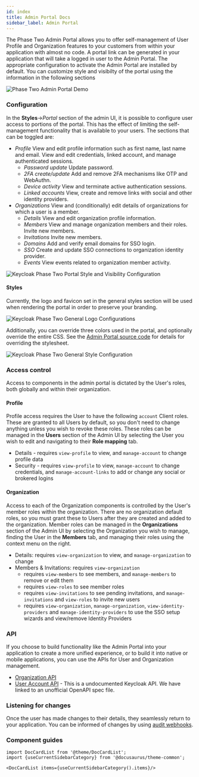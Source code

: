 ```yaml
---
id: index
title: Admin Portal Docs
sidebar_label: Admin Portal
---
```


The Phase Two Admin Portal allows you to offer self-management of User Profile and Organization features to your customers from within your application with almost no code. A portal link can be generated in your application that will take a logged in user to the Admin Portal. The appropriate configuration to activate the Admin Portal are installed by default. You can customize style and visibilty of the portal using the information in the following sections

![Phase Two Admin Portal Demo](/docs/admin-portal-demo.gif)

### Configuration

In the **Styles**->_Portal_ section of the admin UI, it is possible to configure user access to portions of the portal. This has the effect of limiting the self-management functionality that is available to your users. The sections that can be toggled are:

- _Profile_ View and edit profile information such as first name, last name and email. View and edit credentials, linked account, and manage authenticated sessions.
  - _Password update_ Update password.
  - _2FA create/update_ Add and remove 2FA mechanisms like OTP and WebAuthn.
  - _Device activity_ View and terminate active authentication sessions.
  - _Linked accounts_ View, create and remove links with social and other identity providers.
- _Organizations_ View and (conditionally) edit details of organizations for which a user is a member.
  - _Details_ View and edit organization profile information.
  - _Members_ View and manage organization members and their roles. Invite new members.
  - _Invitations_ Invite new members.
  - _Domains_ Add and verify email domains for SSO login.
  - _SSO_ Create and update SSO connections to organization identity provider.
  - _Events_ View events related to organization member activity.

![Keycloak Phase Two Portal Style and Visibility Configuration](/docs/admin-portal-config.png)

#### Styles

Currently, the logo and favicon set in the general styles section will be used when rendering the portal in order to preserve your branding.

![Keycloak Phase Two General Logo Configurations](/docs/admin-portal-general-styles.png)

Additionally, you can override three colors used in the portal, and optionally override the entire CSS. See the [Admin Portal source code](https://github.com/p2-inc/phasetwo-admin-portal) for details for overriding the stylesheet.

![Keycloak Phase Two General Style Configuration](/docs/admin-portal-portal-styles.png)

### Access control

Access to components in the admin portal is dictated by the User's roles, both globally and within their organization.

#### Profile

Profile access requires the User to have the following `account` Client roles. These are granted to all Users by default, so you don't need to change anything unless you wish to revoke these roles. These roles can be managed in the **Users** section of the Admin UI by selecting the User you wish to edit and navigating to their **Role mapping** tab.

- Details - requires `view-profile` to view, and `manage-account` to change profile data
- Security - requires `view-profile` to view, `manage-account` to change credentials, and `manage-account-links` to add or change any social or brokered logins

#### Organization

Access to each of the Organization components is controlled by the User's member roles within the organization. There are no organization default roles, so you must grant these to Users after they are created and added to the organization. Member roles can be managed in the **Organizations** section of the Admin UI by selecting the Organization you wish to manage, finding the User in the **Members** tab, and managing their roles using the context menu on the right.

- Details: requires `view-organization` to view, and `manage-organization` to change
- Members & Invitations: requires `view-organization`
  - requires `view-members` to see members, and `manage-members` to remove or edit them
  - requires `view-roles` to see member roles
  - requires `view-invitations` to see pending invitations, and `manage-invitations` and `view-roles` to invite new users
  - requires `view-organization`, `manage-organization`, `view-identity-providers` and `manage-identity-providers` to use the SSO setup wizards and view/remove Identity Providers

### API

If you choose to build functionality like the Admin Portal into your application to create a more unified experience, or to build it into native or mobile applications, you can use the APIs for User and Organization management.

- [Organization API](/api/phase-two-admin-rest-api)
- [User Account API](https://gist.githubusercontent.com/xgp/2d77cbebc6164160faae6aa77d127a57/raw/c51a2d44ef1ce2d176a0f0c53cde0183738045ce/openapi.yaml) - This is a undocumented Keycloak API. We have linked to an unofficial OpenAPI spec file.

### Listening for changes

Once the user has made changes to their details, they seamlessly return to your application. You can be informed of changes by using [audit webhooks](../audit-logs/webhooks).

### Component guides

```mdx-code-block
import DocCardList from '@theme/DocCardList';
import {useCurrentSidebarCategory} from '@docusaurus/theme-common';

<DocCardList items={useCurrentSidebarCategory().items}/>
```
